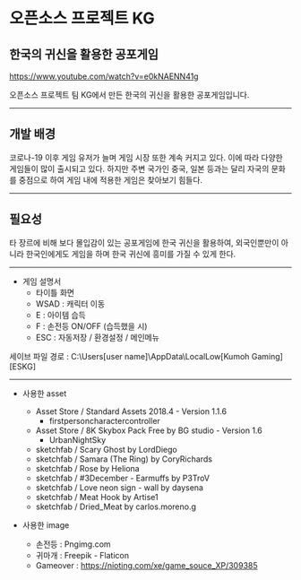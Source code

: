 # 오픈소스 프로젝트 KG
## 한국의 귀신을 활용한 공포게임

https://www.youtube.com/watch?v=e0kNAENN41g

오픈소스 프로젝트 팀 KG에서 만든 한국의 귀신을 활용한 공포게임입니다.



----------------------------------

## 개발 배경

코로나-19 이후 게임 유저가 늘며 게임 시장 또한 계속 커지고 있다. 
이에 따라 다양한 게임들이 많이 출시되고 있다. 하지만 주변 국가인 중국, 일본 등과는 달리 자국의 문화를 중점으로 하여 게임 내에 적용한 게임은 찾아보기 힘들다. 


----------	
	
## 필요성
타 장르에 비해 보다 몰입감이 있는 공포게임에 한국 귀신을 활용하여, 외국인뿐만이 아니라 한국인에게도 게임을 하며 한국 귀신에 흥미를 가질 수 있게 한다. 

-----



+ 게임 설명서
  + 타이틀 화면 
   + WSAD : 캐릭터 이동
   + E :  아이템 습득
   + F : 손전등 ON/OFF (습득했을 시)
   + ESC : 자동저장 / 환경설정 / 메인메뉴





세이브 파일 경로 : C:\Users\[user name]\AppData\LocalLow\[Kumoh Gaming]\[ESKG]

----


+ 사용한 asset
  + Asset Store / Standard Assets 2018.4 - Version 1.1.6 
    + firstpersoncharactercontroller
  + Asset Store / 8K Skybox Pack Free by BG studio - Version 1.6
    + UrbanNightSky
  + sketchfab / Scary Ghost by LordDiego
  + sketchfab / Samara (The Ring) by CoryRichards  
  + sketchfab / Rose by Heliona 
  + sketchfab / #3December - Earmuffs by P3TroV
  + sketchfab / Love neon sign - wall by daysena 
  + sketchfab / Meat Hook by Artise1
  + sketchfab / Dried_Meat by carlos.moreno.g
  
+ 사용한 image
  + 손전등 : Pngimg.com
  + 귀마개 : Freepik - Flaticon
  + Gameover : https://nioting.com/xe/game_souce_XP/309385
